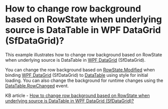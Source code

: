 # How to change row background based on RowState when underlying source is DataTable in WPF DataGrid (SfDataGrid)?

This example illustrates how to change row background based on RowState when underlying source is DataTable in [WPF DataGrid](https://www.syncfusion.com/wpf-ui-controls/datagrid) (SfDataGrid).

You can change the row background based on [RowState.Modified](https://docs.microsoft.com/es-es/dotnet/api/system.data.datarowstate?view=netframework-4.7.2#fields) when binding [WPF DataGrid](https://www.syncfusion.com/wpf-ui-controls/datagrid) (SfDataGrid) to [DataTable](https://docs.microsoft.com/en-us/dotnet/api/system.data.datatable?view=netframework-4.7.2) using style for initial loading. You can also change the background for runtime changes using the [DataTable.RowChanged](https://docs.microsoft.com/ru-ru/dotnet/api/system.data.datatable.rowchanged?view=netframework-4.7.2) event.

KB article - [How to change row background based on RowState when underlying source is DataTable in WPF DataGrid (SfDataGrid)?](https://www.syncfusion.com/kb/9894/how-to-change-row-background-based-on-row-state-when-underlying-source-is-data-table-in-wpf)
